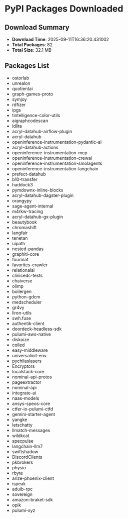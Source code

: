 # PyPI Packages Downloaded

## Download Summary
- **Download Time**: 2025-09-11T16:36:20.431002
- **Total Packages**: 82
- **Total Size**: 32.1 MB

## Packages List
- ostorlab
- unrealon
- quotientai
- graph-games-proto
- symjoy
- rdfizer
- ipgs
- tintelligence-color-utils
- aigraphcodescan
- ldlite
- acryl-datahub-airflow-plugin
- acryl-datahub
- openinference-instrumentation-pydantic-ai
- acryl-datahub-actions
- openinference-instrumentation-mcp
- openinference-instrumentation-crewai
- openinference-instrumentation-smolagents
- openinference-instrumentation-langchain
- prefect-datahub
- b10-transfer
- haddock3
- pymdownx-inline-blocks
- acryl-datahub-dagster-plugin
- orangypy
- sage-agent-internal
- m4rkw-tracing
- acryl-datahub-gx-plugin
- beautybook
- chromashift
- langfair
- tenetan
- uipath
- nested-pandas
- graphiti-core
- fourmat
- favorites-crawler
- relationalai
- clinicedc-tests
- chaiverse
- olimp
- boilergen
- python-gdcm
- medscheduler
- gr4vy
- liron-utils
- swh.fuse
- authentik-client
- doordeck-headless-sdk
- pulumi-aws-native
- diskoize
- coiled
- easy-middleware
- universalinit-env
- pychilaslasers
- Encryptors
- localstack-core
- nominal-api-protos
- pageextractor
- nominal-api
- integrate-ai
- naas-models
- ansys-speos-core
- ctfer-io-pulumi-ctfd
- gemini-starter-agent
- yangke
- letschatty
- llmatch-messages
- wildkcat
- specpulse
- langchain-llm7
- swiftshadow
- DiscordClients
- pkbrokers
- physio
- rbyte
- arize-phoenix-client
- ispeak
- aduib-rpc
- sovereign
- amazon-braket-sdk
- opik
- pulumi-xyz
